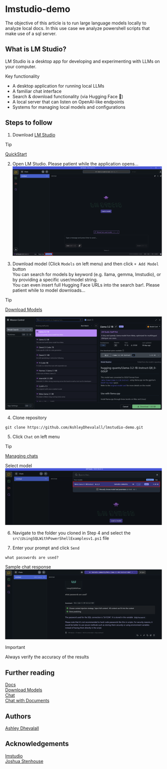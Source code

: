 # lmstudio-demo
The objective of this article is to run large language models locally to analyze local docs. In this use case we analyze powershell scripts that make use of a sql server.

## What is LM Studio?
LM Studio is a desktop app for developing and experimenting with LLMs on your computer.

Key functionality

- A desktop application for running local LLMs  
- A familiar chat interface  
- Search & download functionality (via Hugging Face 🤗)  
- A local server that can listen on OpenAI-like endpoints  
- Systems for managing local models and configurations  

## Steps to follow

1. Download [LM Studio](https://lmstudio.ai/)
> [!TIP]
> [QuickStart](https://lmstudio.ai/docs/basics#1-download-an-llm-to-your-computer)  

2. Open LM Studio. Please patient while the application opens...  
![lmstudio](https://github.com/AshleyDhevalall/lmstudio-demo/blob/main/docs/lmstudio.png)

3. Download model (Click `Models` on left menu) and then click `+ Add Model` button  
You can search for models by keyword (e.g. llama, gemma, lmstudio), or by providing a specific user/model string.  
You can even insert full Hugging Face URLs into the search bar!. Please patient while to model downloads...  
> [!TIP]
> [Download Models](https://lmstudio.ai/docs/basics/download-model)

![download](https://github.com/AshleyDhevalall/lmstudio-demo/blob/main/docs/download.png)

4. Clone repository
```
git clone https://github.com/AshleyDhevalall/lmstudio-demo.git
```

5. Click `Chat` on left menu
> [!TIP]
> [Managing chats](https://lmstudio.ai/docs/basics/chat)
  
Select model
![select-model](https://github.com/AshleyDhevalall/lmstudio-demo/blob/main/docs/select_model.png)

6. Navigate to the folder you cloned in Step 4 and select the `src\UsingSQLWithPowerShellExamplesv1.ps1` file

7. Enter your prompt and click `Send`
```
what passwords are used?
```

Sample chat response  
![chat_response](https://github.com/AshleyDhevalall/lmstudio-demo/blob/main/docs/chat_response.png)

> [!IMPORTANT]  
> Always verify the accuracy of the results

## Further reading  
[Docs](https://lmstudio.ai/docs)  
[Download Models](https://lmstudio.ai/docs/basics/download-model)  
[Chat](https://lmstudio.ai/docs/basics/chat)  
[Chat with Documents](https://lmstudio.ai/docs/basics/rag)

## Authors

[Ashley Dhevalall](https://github.com/AshleyDhevalall)

## Acknowledgements

[lmstudio](<https://lmstudio.ai/>)  
[Joshua Stenhouse](<https://virtuallysober.com/2017/07/10/working-with-sql-databases-using-powershell/>)

